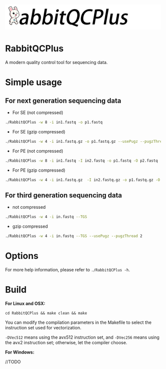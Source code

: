 ## ![image-20211220153709911](./RabbitQCPlus.png)

# RabbitQCPlus

A modern quality control tool for sequencing data.

# Simple usage

## For next generation sequencing data

- For SE (not compressed)

```bash
./RabbitQCPlus -w 8 -i in1.fastq -o p1.fastq
```

- For SE (gzip compressed)

```bash
./RabbitQCPlus -w 4 -i in1.fastq.gz -o p1.fastq.gz --usePugz --pugzThread 2 --usePigz --pigzThread 4
```

- For PE (not compressed)

```bash
./RabbitQCPlus -w 8 -i in1.fastq -I in2.fastq -o p1.fastq -O p2.fastq
```

- For PE (gzip compressed)

```bash
./RabbitQCPlus -w 4 -i in1.fastq.gz  -I in2.fastq.gz -o p1.fastq.gz -O p2.fastq.gz --usePugz --pugzThread 2 --usePigz --pigzThread 2
```

## For third generation sequencing data

- not compressed

```bash
./RabbitQCPlus -w 4 -i in.fastq --TGS
```

- gzip compressed

```bash
./RabbitQCPlus -w 4 -i in.fastq --TGS --usePugz --pugzThread 2
```

# Options

For more help information, please refer to `./RabbitQCPlus -h`.

# Build

**For Linux and OSX:**

```
cd RabbitQCPlus && make clean && make
```

You can modify the compilation parameters in the Makefile to select the instruction set used for vectorization. 

``-DVec512`` means using the avx512 instruction set, and ``-DVec256`` means using the avx2 instruction set; otherwise, let the compiler choose.

**For Windows:**

//TODO

